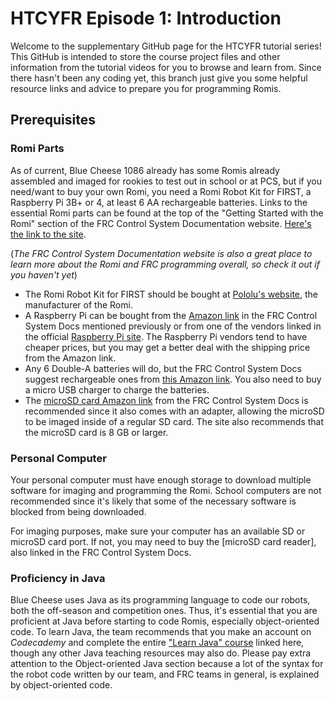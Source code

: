 # HTCYFR Episode 1: Introduction

Welcome to the supplementary GitHub page for the HTCYFR tutorial series!
This GitHub is intended to store the course project files and other information from the tutorial videos for you to browse and learn from. Since there hasn't been any coding yet, this branch just give you some helpful resource links and advice to prepare you for programming Romis.

## Prerequisites

### Romi Parts

As of current, Blue Cheese 1086 already has some Romis already assembled and imaged for rookies to test out in school or at PCS, but if you need/want to buy your own Romi, you need a Romi Robot Kit for FIRST, a Raspberry Pi 3B+ or 4, at least 6 AA rechargeable batteries. Links to the essential Romi parts can be found at the top of the "Getting Started with the Romi" section of the FRC Control System Documentation website. [Here's the link to the site](https://docs.wpilib.org/en/stable/docs/romi-robot/hardware.html).

(*The FRC Control System Documentation website is also a great place to learn more about the Romi and FRC programming overall, so check it out if you haven't yet*)

- The Romi Robot Kit for FIRST should be bought at [Pololu's website](https://www.pololu.com/product/4022), the manufacturer of the Romi.
- A Raspberry Pi can be bought from the [Amazon link](https://www.amazon.com/gp/product/B07BFH96M3/) in the FRC Control System Docs mentioned previously or from one of the vendors linked in the official [Raspberry Pi site](https://www.raspberrypi.com/products/raspberry-pi-3-model-b-plus/). The Raspberry Pi vendors tend to have cheaper prices, but you may get a better deal with the shipping price from the Amazon link.
- Any 6 Double-A batteries will do, but the FRC Control System Docs suggest rechargeable ones from [this Amazon link](https://www.amazon.com/gp/product/B07TW9T8JW/?th=1). You also need to buy a micro USB charger to charge the batteries.
- The [microSD card Amazon link](https://www.amazon.com/dp/B073K14CVB/) from the FRC Control System Docs is recommended since it also comes with an adapter, allowing the microSD to be imaged inside of a regular SD card. The site also recommends that the microSD card is 8 GB or larger.

### Personal Computer

Your personal computer must have enough storage to download multiple software for imaging and programming the Romi. School computers are not recommended since it's likely that some of the necessary software is blocked from being downloaded.

For imaging purposes, make sure your computer has an available SD or microSD card port. If not, you may need to buy the [microSD card reader], also linked in the FRC Control System Docs.

### Proficiency in Java

Blue Cheese uses Java as its programming language to code our robots, both the off-season and competition ones. Thus, it's essential that you are proficient at Java before starting to code Romis, especially object-oriented code. To learn Java, the team recommends that you make an account on *Codecademy* and complete the entire ["Learn Java" course](https://www.codecademy.com/learn/learn-java) linked here, though any other Java teaching resources may also do. Please pay extra attention to the Object-oriented Java section because a lot of the syntax for the robot code written by our team, and FRC teams in general, is explained by object-oriented code.
